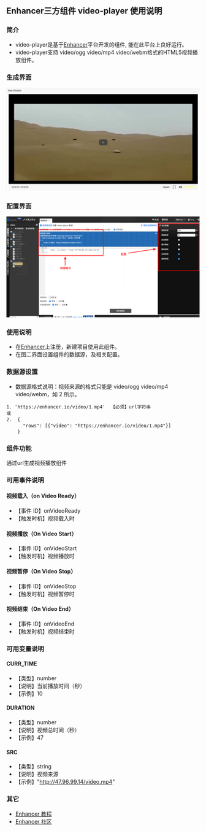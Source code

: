 ## Enhancer三方组件 video-player 使用说明
### 简介
- video-player是基于[Enhancer](https://enhancer.io)平台开发的组件, 能在此平台上良好运行。
- video-player支持 video/ogg video/mp4 video/webm格式的HTML5视频播放组件。

### 生成界面
![](https://github.com/ZengXiangJun/video-player/blob/master/images/2.jpg)
### 配置界面
![](https://github.com/ZengXiangJun/video-player/blob/master/images/1.png)

### 使用说明
- 在[Enhancer](https://enhancer.io)上注册，新建项目使用此组件。
- 在图二界面设置组件的数据源，及相关配置。

### 数据源设置
- 数据源格式说明：视频来源的格式只能是 video/ogg video/mp4 video/webm，如 2 所示。
```
1. 'https://enhancer.io/video/1.mp4'  【必须】url字符串
或
2.  {
      "rows": [{"video": "https://enhancer.io/video/1.mp4"}]
    }
```

### 组件功能
通过url生成视频播放组件


### 可用事件说明
#### 视频载入（on Video Ready）
- 【事件 ID】onVideoReady
- 【触发时机】视频载入时

#### 视频播放（On Video Start）
- 【事件 ID】onVideoStart
- 【触发时机】视频播放时

#### 视频暂停（On Video Stop）
- 【事件 ID】onVideoStop
- 【触发时机】视频暂停时

#### 视频结束（On Video End）
- 【事件 ID】onVideoEnd
- 【触发时机】视频结束时

### 可用变量说明
#### CURR_TIME
- 【类型】number
- 【说明】当前播放时间（秒）
- 【示例】10

#### DURATION
- 【类型】number
- 【说明】视频总时间（秒）
- 【示例】47

#### SRC
- 【类型】string
- 【说明】视频来源
- 【示例】"http://47.96.99.14/video.mp4"



### 其它
- [Enhancer 教程](https://enhancer.io/tutorials)
- [Enhancer 社区](https://forum.enhancer.io/#p=1&t=5)